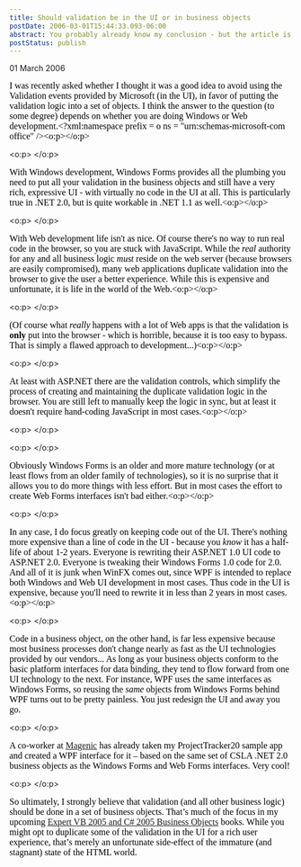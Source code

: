```yaml
---
title: Should validation be in the UI or in business objects
postDate: 2006-03-01T15:44:33.093-06:00
abstract: You probably already know my conclusion - but the article is probably worth reading anyway :)
postStatus: publish
---
```

01 March 2006

<font size="3"><font color="#000000"><font face="Times New Roman">I was recently asked whether I thought it was a good idea to avoid using the Validation events provided by Microsoft (in the UI), in favor of putting the validation logic into a set of objects. I think the answer to the question (to some degree) depends on whether you are doing Windows or Web development.<?xml:namespace prefix = o ns = "urn:schemas-microsoft-com:office:office" /><o:p></o:p></font></font></font>

<o:p><font face="Times New Roman" color="#000000" size="3">&nbsp;</font></o:p>

<font size="3"><font color="#000000"><font face="Times New Roman">With Windows development, Windows Forms provides all the plumbing you need to put all your validation in the business objects and still have a very rich, expressive UI - with virtually no code in the UI at all. This is particularly true in .NET 2.0, but is quite workable in .NET 1.1 as well.<o:p></o:p></font></font></font>

<o:p><font face="Times New Roman" color="#000000" size="3">&nbsp;</font></o:p>

<font size="3"><font color="#000000"><font face="Times New Roman">With Web development life isn't as nice. Of course there's no way to run real code in the browser, so you are stuck with JavaScript. While the <i style="mso-bidi-font-style: normal">real</i> authority for any and all business logic <i style="mso-bidi-font-style: normal">must</i> reside on the web server (because browsers are easily compromised), many web applications duplicate validation into the browser to give the user a better experience. While this is expensive and unfortunate, it is life in the world of the Web.<o:p></o:p></font></font></font>

<o:p><font face="Times New Roman" color="#000000" size="3">&nbsp;</font></o:p>

<font size="3"><font color="#000000"><font face="Times New Roman">(Of course what <i style="mso-bidi-font-style: normal">really</i> happens with a lot of Web apps is that the validation is <b style="mso-bidi-font-weight: normal">only</b> put into the browser - which is horrible, because it is too easy to bypass. That is simply a flawed approach to development...)<o:p></o:p></font></font></font>

<o:p><font face="Times New Roman" color="#000000" size="3">&nbsp;</font></o:p>

<font size="3"><font color="#000000"><font face="Times New Roman">At least with ASP.NET there are the validation controls, which simplify the process of creating and maintaining the duplicate validation logic in the browser. You are still left to manually keep the logic in sync, but at least it doesn't require hand-coding JavaScript in most cases.<o:p></o:p></font></font></font>

<o:p><font face="Times New Roman" color="#000000" size="3">&nbsp;</font></o:p>

<o:p><font face="Times New Roman" color="#000000" size="3">&nbsp;</font></o:p>

<font size="3"><font color="#000000"><font face="Times New Roman">Obviously Windows Forms is an older and more mature technology (or at least flows from an older family of technologies), so it is no surprise that it allows you to do more things with less effort. But in most cases the effort to create Web Forms interfaces isn't bad either.<o:p></o:p></font></font></font>

<o:p><font face="Times New Roman" color="#000000" size="3">&nbsp;</font></o:p>

<font size="3"><font color="#000000"><font face="Times New Roman">In any case, I do focus greatly on keeping code out of the UI. There's nothing more expensive than a line of code in the UI - because you _know_ it has a half-life of about 1-2 years. Everyone is rewriting their ASP.NET 1.0 UI code to ASP.NET 2.0. Everyone is tweaking their Windows Forms 1.0 code for 2.0. And all of it is junk when WinFX comes out, since WPF is intended to replace both Windows and Web UI development in most cases. Thus code in the UI is expensive, because you'll need to rewrite it in less than 2 years in most cases.<o:p></o:p></font></font></font>

<o:p><font face="Times New Roman" color="#000000" size="3">&nbsp;</font></o:p>

<font face="Times New Roman" color="#000000" size="3">Code in a business object, on the other hand, is far less expensive because most business processes don't change nearly as fast as the UI technologies provided by our vendors... As long as your business objects conform to the basic platform interfaces for data binding, they tend to flow forward from one UI technology to the next. For instance, WPF uses the same interfaces as Windows Forms, so reusing the <i style="mso-bidi-font-style: normal">same</i> objects from Windows Forms behind WPF turns out to be pretty painless. You just redesign the UI and away you go. </font>

<o:p><font face="Times New Roman" color="#000000" size="3">&nbsp;</font></o:p>

<font face="Times New Roman" color="#000000" size="3">A co-worker at </font>[<font face="Times New Roman" size="3">Magenic</font>](http://www.magenic.com/)<font face="Times New Roman" color="#000000" size="3"> has already taken my ProjectTracker20 sample app and created a WPF interface for it – based on the same set of CSLA .NET 2.0 business objects as the Windows Forms and Web Forms interfaces. Very cool!</font>

<o:p><font face="Times New Roman" color="#000000" size="3">&nbsp;</font></o:p>

<font face="Times New Roman" color="#000000" size="3">So ultimately, I strongly believe that validation (and all other business logic) should be done in a set of business objects. That’s much of the focus in my upcoming </font>[<font face="Times New Roman" size="3">Expert VB 2005 and C# 2005 Business Objects</font>](http://www.lhotka.net/cslanet/csla20.aspx)<font face="Times New Roman" color="#000000" size="3"> books. While you might opt to duplicate some of the validation in the UI for a rich user experience, that’s merely an unfortunate side-effect of the immature (and stagnant) state of the HTML world.</font>
